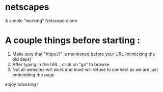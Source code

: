 # netscapes
A simple "working" Netscape clone 

# A couple things before starting :

1. Make sure that "https://" is mentioned before your URL (mimicking the old days)
2. After typing in the URL , click on "go" to browse
3. Not all websites will work and most will refuse to connect as we are just embedding the page

enjoy browsing !
